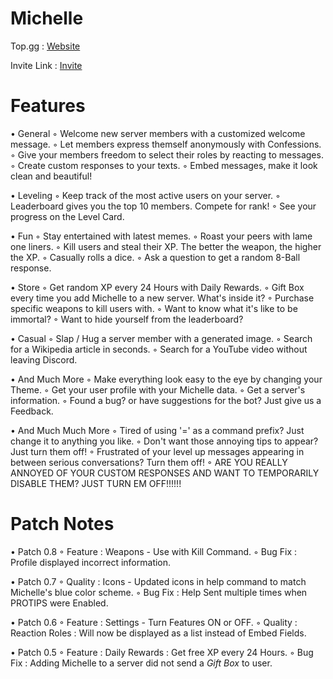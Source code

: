 # Michelle

Top.gg : [Website](https://top.gg/bot/840180379389263882 "Michelle")

Invite Link : [Invite](https://discordapp.com/oauth2/authorize?client_id=840180379389263882&scope=bot&permissions=4228906231 "Discord")

# Features

• General
  ◦ Welcome new server members with a customized welcome message.
  ◦ Let members express themself anonymously with Confessions.
  ◦ Give your members freedom to select their roles by reacting to messages.
  ◦ Create custom responses to your texts.
  ◦ Embed messages, make it look clean and beautiful!

• Leveling
  ◦ Keep track of the most active users on your server.
  ◦ Leaderboard gives you the top 10 members. Compete for rank!
  ◦ See your progress on the Level Card.

• Fun
  ◦ Stay entertained with latest memes.
  ◦ Roast your peers with lame one liners.
  ◦ Kill users and steal their XP. The better the weapon, the higher the XP.
  ◦ Casually rolls a dice.
  ◦ Ask a question to get a random 8-Ball response.

• Store
  ◦ Get random XP every 24 Hours with Daily Rewards.
  ◦ Gift Box every time you add Michelle to a new server. What's inside it?
  ◦ Purchase specific weapons to kill users with.
  ◦ Want to know what it's like to be immortal?
  ◦ Want to hide yourself from the leaderboard?

• Casual
  ◦ Slap / Hug a server member with a generated image.
  ◦ Search for a Wikipedia article in seconds.
  ◦ Search for a YouTube video without leaving Discord.

• And Much More
  ◦ Make everything look easy to the eye by changing your Theme.
  ◦ Get your user profile with your Michelle data.
  ◦ Get a server's information.
  ◦ Found a bug? or have suggestions for the bot? Just give us a Feedback.

• And Much Much More
  ◦ Tired of using '=' as a command prefix? Just change it to anything you like.
  ◦ Don't want those annoying tips to appear? Just turn them off!
  ◦ Frustrated of your level up messages appearing in between serious conversations? Turn them off!
  ◦ ARE YOU REALLY ANNOYED OF YOUR CUSTOM RESPONSES AND WANT TO TEMPORARILY DISABLE THEM? JUST TURN EM OFF!!!!!!

# Patch Notes

• Patch 0.8
  ◦ Feature : Weapons - Use with Kill Command.
  ◦ Bug Fix : Profile displayed incorrect information.

• Patch 0.7
  ◦ Quality : Icons - Updated icons in help command to match Michelle's blue color scheme.
  ◦ Bug Fix : Help Sent multiple times when PROTIPS were Enabled.

• Patch 0.6
  ◦ Feature : Settings - Turn Features ON or OFF.
  ◦ Quality : Reaction Roles : Will now be displayed as a list instead of Embed Fields.

• Patch 0.5
  ◦ Feature : Daily Rewards : Get free XP every 24 Hours.
  ◦ Bug Fix : Adding Michelle to a server did not send a *Gift Box* to user.
